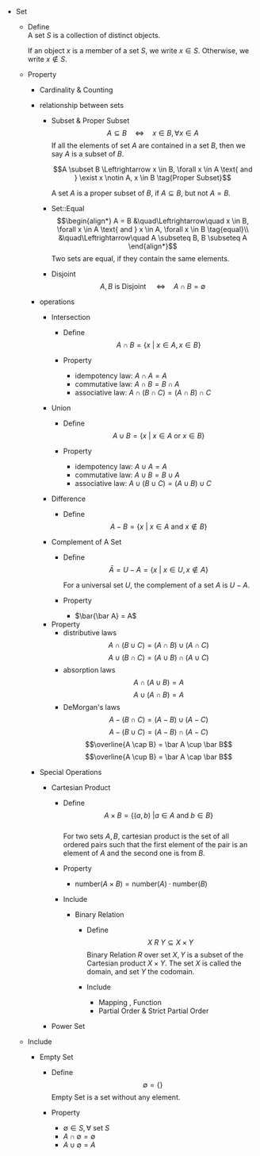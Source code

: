 * Set
  - Define  
    A set $S$ is a collection of distinct objects.

    If an object $x$ is a member of a set $S$, we write $x \in S$. Otherwise, we write $x \notin S$.

  - Property
    * Cardinality & Counting
    - relationship between sets
      * Subset & Proper Subset 
        $$A \subseteq B \quad\Leftrightarrow\quad x \in B, \forall x \in A \tag{Subset}$$ 
        If all the elements of set $A$ are contained in a set $B$, then we say $A$ is a subset of $B$.

        $$A \subset B \Leftrightarrow x \in B, \forall x \in A \text{ and } \exist x \notin A, x \in B \tag{Proper Subset}$$ 

        A set $A$ is a proper subset of $B$, if $A \subseteq B$, but not $A = B$.

      * Set::Equal  
        $$\begin{align*}
          A = B &\quad\Leftrightarrow\quad x \in B, \forall x \in A \text{ and } x \in A, \forall x \in B  \tag{equal}\\
          &\quad\Leftrightarrow\quad A \subseteq B, B \subseteq A
        \end{align*}$$
        Two sets are equal, if they contain the same elements.

      * Disjoint
        $$A, B \text{ is Disjoint } \quad\Leftrightarrow\quad A \cap B = \emptyset$$   

    - operations
      * Intersection
        - Define
          $$A \cap B = \{x \ |\ x \in A, x \in B\}  \tag{Intersection}$$

        - Property
          - idempotency law: $A \cap A = A$
          - commutative law: $A \cap B = B \cap A$  
          - associative law: $A \cap (B \cap C) = (A \cap B) \cap C$

      * Union
        - Define  
          $$A \cup B = \{x \ |\ x \in A \text{ or } x \in B \}  \tag{Union}$$

        - Property
          - idempotency law: $A \cup A = A$
          - commutative law: $A \cup B = B \cup A$  
          - associative law: $A \cup (B \cup C) = (A \cup B) \cup C$
            
      * Difference
        - Define
          $$A - B = \{x \ |\ x \in A \text{ and } x \notin B\}  \tag{Difference}$$    

      * Complement of A Set
        - Define  
          $$\bar A = U - A = \{x \ |\ x \in U, x \notin A\}  \tag{Complement of A Set}$$  

          For a universal set $U$, the complement of a set $A$ is $U - A$.

        - Property
          - $\bar{\bar A} = A$ 

      - Property
        - distributive laws 
          $$A \cap (B \cup C) = (A \cap B) \cup (A \cap C)$$
          $$A \cup (B \cap C) = (A \cup B) \cap (A \cup C)$$
        - absorption laws
          $$A \cap (A \cup B) = A$$
          $$A \cup (A \cap B) = A$$ 
        - DeMorgan's laws
          $$A - (B \cap C) = (A - B) \cup (A - C)$$ 
          $$A - (B \cup C) = (A - B) \cap (A - C)$$ 
          $$\overline{A \cap B} = \bar A \cup \bar B$$ 
          $$\overline{A \cup B} = \bar A \cap \bar B$$ 

    - Special Operations
      * Cartesian Product
        - Define
          $$A \times B = \{(a, b) \ | a \in A \text{ and } b \in B\}$$  
          For two sets $A, B$, cartesian product is the set of all ordered pairs such that the first element of the pair is an element of $A$ and the second one is from $B$.

        - Property
          - $\text{number}(A \times B) = \text{number}(A) \cdot \text{number}(B)$

        - Include
          * Binary Relation
            - Define  
              $$X \ R\ Y \subseteq X \times Y  \tag{Binary Relation}$$ 
              Binary Relation $R$ over set $X, Y$ is a subset of the Cartesian product $X \times Y$. The set $X$ is called the domain, and set $Y$ the codomain.

            - Include 
              * Mapping , Function 
              * Partial Order & Strict Partial Order

      * Power Set
        
  - Include
    * Empty Set
      - Define 
        $$\emptyset = \{\}  \tag{Empty Set}$$
        Empty Set is a set without any element. 

      - Property 
        - $\emptyset \in S, \forall \text{ set } S$
        - $A \cap \emptyset = \emptyset$
        - $A \cup \emptyset = A$

